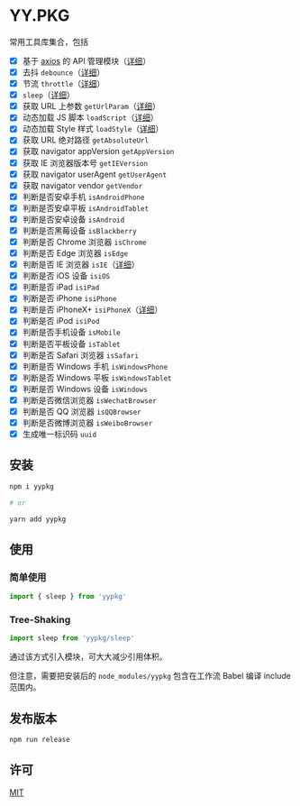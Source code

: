 # YY.PKG

常用工具库集合，包括

- [x] 基于 [axios](https://github.com/axios/axios) 的 API 管理模块（[详细](./docs/api.md)）
- [x] 去抖 `debounce`（[详细](./core/debounce.js)）
- [x] 节流 `throttle`（[详细](./core/throttle.js)）
- [x] `sleep`（[详细](./core/sleep.js)）
- [x] 获取 URL 上参数 `getUrlParam`（[详细](./core/get-url-param.js)）
- [x] 动态加载 JS 脚本 `loadScript`（[详细](./core/load-script.js)）
- [x] 动态加载 Style 样式 `loadStyle`（[详细](./core/load-style.js)）
- [x] 获取 URL 绝对路径 `getAbsoluteUrl`
- [x] 获取 navigator appVersion `getAppVersion`
- [x] 获取 IE 浏览器版本号 `getIEVersion`
- [x] 获取 navigator userAgent `getUserAgent`
- [x] 获取 navigator vendor `getVendor`
- [x] 判断是否安卓手机 `isAndroidPhone`
- [x] 判断是否安卓平板 `isAndroidTablet`
- [x] 判断是否安卓设备 `isAndroid`
- [x] 判断是否黑莓设备 `isBlackberry`
- [x] 判断是否 Chrome 浏览器 `isChrome`
- [x] 判断是否 Edge 浏览器 `isEdge`
- [x] 判断是否 IE 浏览器 `isIE`（[详细](./core/is-ie.js)）
- [x] 判断是否 iOS 设备 `isiOS`
- [x] 判断是否 iPad `isiPad`
- [x] 判断是否 iPhone `isiPhone`
- [x] 判断是否 iPhoneX+ `isiPhoneX`（[详细](./core/is-iPhoneX.js)）
- [x] 判断是否 iPod `isiPod`
- [x] 判断是否手机设备 `isMobile`
- [x] 判断是否平板设备 `isTablet`
- [x] 判断是否 Safari 浏览器 `isSafari`
- [x] 判断是否 Windows 手机 `isWindowsPhone`
- [x] 判断是否 Windows 平板 `isWindowsTablet`
- [x] 判断是否 Windows 设备 `isWindows`
- [x] 判断是否微信浏览器 `isWechatBrowser`
- [x] 判断是否 QQ 浏览器 `isQQBrowser`
- [x] 判断是否微博浏览器 `isWeiboBrowser`
- [x] 生成唯一标识码 `uuid`

## 安装

```sh
npm i yypkg

# or

yarn add yypkg
```

## 使用

### 简单使用

```js
import { sleep } from 'yypkg'
```

### Tree-Shaking

```js
import sleep from 'yypkg/sleep'
```

通过该方式引入模块，可大大减少引用体积。

但注意，需要把安装后的 `node_modules/yypkg` 包含在工作流 Babel 编译 include 范围内。

## 发布版本

```sh
npm run release
```

## 许可

[MIT](./LICENSE)
